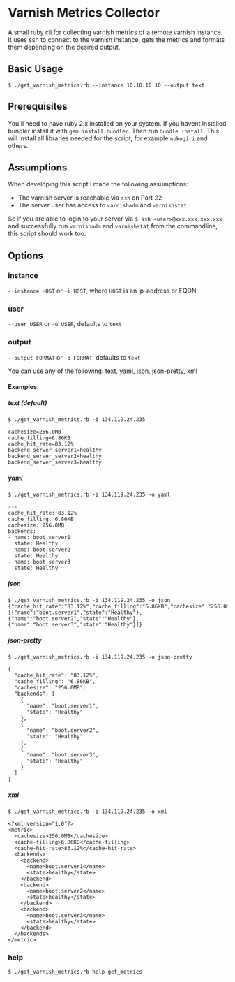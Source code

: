 # Varnish Metrics Collector

A small ruby cli for collecting varnish metrics of a remote varnish instance. It uses ssh to connect to the varnish instance, gets the metrics and formats them depending on the desired output.

## Basic Usage
    $ ./get_varnish_metrics.rb --instance 10.10.10.10 --output text

## Prerequisites

You'll need to have ruby 2.x installed on your system.
If you havent installed bundler install it with `gem install bundler`.
Then run `bundle install`. This will install all libraries needed for the script, for example `nokogiri` and others.

## Assumptions
When developing this script I made the following assumptions:
* The varnish server is reachable via `ssh` on Port 22
* The server user has access to `varnishadm` and `varnishstat`

So if you are able to login to your server via `$ ssh <user>@xxx.xxx.xxx.xxx` and successfully run `varnishadm` and `varnishstat` from the commandline, this script should work too.

## Options

### instance
`--instance HOST` or `-i HOST`, where `HOST` is an ip-address or FQDN

### user

`--user USER` or `-u USER`, defaults to `text`

### output

`--output FORMAT` or `-o FORMAT`, defaults to `text`

You can use any of the following: text, yaml, json, json-pretty, xml

#### Examples:
##### text (default)
    $ ./get_varnish_metrics.rb -i 134.119.24.235

    cachesize=256.0MB
    cache_filling=6.86KB
    cache_hit_rate=83.12%
    backend_server_server1=healthy
    backend_server_server2=healthy
    backend_server_server3=healthy

##### yaml
    $ ./get_varnish_metrics.rb -i 134.119.24.235 -o yaml

    ---
    cache_hit_rate: 83.12%
    cache_filling: 6.86KB
    cachesize: 256.0MB
    backends:
    - name: boot.server1
      state: Healthy
    - name: boot.server2
      state: Healthy
    - name: boot.server3
      state: Healthy

##### json
    $ ./get_varnish_metrics.rb -i 134.119.24.235 -o json
    {"cache_hit_rate":"83.12%","cache_filling":"6.86KB","cachesize":"256.0MB","backends":[{"name":"boot.server1","state":"Healthy"},{"name":"boot.server2","state":"Healthy"},{"name":"boot.server3","state":"Healthy"}]}

##### json-pretty
    $ ./get_varnish_metrics.rb -i 134.119.24.235 -o json-pretty

    {
      "cache_hit_rate": "83.12%",
      "cache_filling": "6.86KB",
      "cachesize": "256.0MB",
      "backends": [
        {
          "name": "boot.server1",
          "state": "Healthy"
        },
        {
          "name": "boot.server2",
          "state": "Healthy"
        },
        {
          "name": "boot.server3",
          "state": "Healthy"
        }
      ]
    }

##### xml
    $ ./get_varnish_metrics.rb -i 134.119.24.235 -o xml

    <?xml version="1.0"?>
    <metric>
      <cachesize>256.0MB</cachesize>
      <cache-filling>6.86KB</cache-filling>
      <cache-hit-rate>83.12%</cache-hit-rate>
      <backends>
        <backend>
          <name>boot.server1</name>
          <state>healthy</state>
        </backend>
        <backend>
          <name>boot.server2</name>
          <state>healthy</state>
        </backend>
        <backend>
          <name>boot.server3</name>
          <state>healthy</state>
        </backend>
      </backends>
    </metric>

### help
    $ ./get_varnish_metrics.rb help get_metrics

